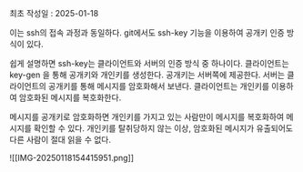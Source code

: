 최초 작성일 : 2025-01-18

이는 ssh의 접속 과정과 동일하다.
git에서도 ssh-key 기능을 이용하여 공개키 인증 방식이 있다.

쉽게 설명하면 ssh-key는 클라이언트와 서버의 인증 방식 중 하나이다.
클라이언트는 key-gen 을 통해 공개키와 개인키를 생성한다.
공개키는 서버쪽에 제공한다.
서버는 클라이언트의 공개키를 통해 메시지를 암호화해서 보낸다.
클라이언트는 개인키를 이용하여 암호화된 메시지를 복호화한다.

메시지를 공개키로 암호화하면 개인키를 가지고 있는 사람만이 메시지를 복호화하여 메시지를 확인할 수 있다. 
개인키를 탈취당하지 않는 이상, 암호화된 메시지가 유출되어도 다른 사람이 절대 읽을 수 없다.

![[IMG-20250118154415951.png]]